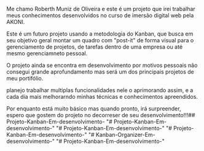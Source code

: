 Me chamo Roberth Muniz de Oliveira e este é um projeto que irei trabalhar meus conhecimentos desenvolvidos no curso de imersão digital web pela AKONI.

Este é um futuro projeto usando a metodologia do Kanban, que busca em seu objetivo geral montar um quadro com "post-it" de forma visual para o gerenciamento de projetos, de tarefas dentro de uma empresa ou até mesmo gerenciamneto pessoal.

O projeto ainda se encontra em desenvolvimento por motivos pessoais não consegui grande aprofundamento mas será um dos principais projetos de meu portifólio.

planejo trabalhar multiplas funcionalidades nele o aprimorando assim, e a cada dia mais melhorarndo minhas técnicas e conhecimentos apreendidos.

Por enquanto está muito básico mas quando pronto, irá surpreender, espero que gostem do projeto no decorreser de seu desenvolvimento!!!##   P r o j e t o - K a n b a n - E m - d e s e n v o l v i m e n t o -  
 "# Projeto-Kanban-Em-desenvolvimento-" 
"# Projeto-Kanban-Em-desenvolvimento-" 
"# Projeto-Kanban-Em-desenvolvimento-" 
"# Kanban-Organizer-Em-desenvolvimento-" 
"# Projeto-Kanban-Em-desenvolvimento-" 
